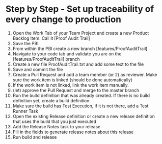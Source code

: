 # Step by Step - Set up traceability of every change to production #

1. Open the Work Tab of your Team Project and create a new Product Backlog Item. Call it [Proof Audit Trail]
1. Save the PBI
1. From within the PBI create a new branch [features/ProofAuditTrail]
1. Navigate to your code tab and validate you are on the [features/ProofAuditTrail] branch
1. Create a new file ProofAuditTrail.txt and add some text to the file
1. Save and commit the file
1. Create a Pull Request and add a team member (or 2) as reviewer. Make sure the work item is linked (should be done automatically)
1. If the work item is not linked, link the work item manually.
1. (let) approve the Pull Request and  merge to the master branch
1. Run the build definition that was already created. If there is no build definition yet, create a build definition
1. Make sure the build has Test Execution, if it is not there, add a Test Runner Task
1. Open the existing Release definition or create a new release definition that uses the build that you just executed
1. Add the Release Notes task to your release 
1. Fill in the fields to generate release notes about this release
1. Run build and release